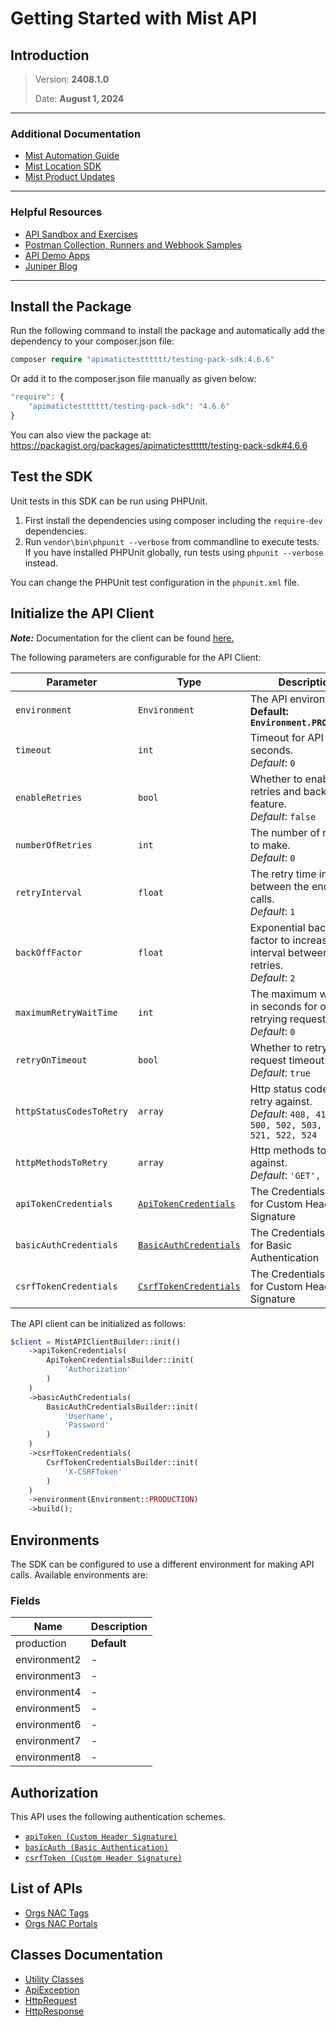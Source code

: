 
# Getting Started with Mist API

## Introduction

> Version: **2408.1.0**
> 
> Date: **August 1, 2024**

---


### Additional Documentation

* [Mist Automation Guide](https://www.juniper.net/documentation/us/en/software/mist/automation-integration/index.html)
* [Mist Location SDK](https://www.juniper.net/documentation/us/en/software/mist/location_services/topics/concept/mist-how-get-mist-sdk.html)
* [Mist Product Updates](https://www.mist.com/documentation/category/product-updates/)

---


### Helpful Resources

* [API Sandbox and Exercises](https://api-class.mist.com/)
* [Postman Collection, Runners and Webhook Samples](https://www.postman.com/juniper-mist/workspace/mist-systems-s-public-workspace)
* [API Demo Apps](https://apps.mist-lab.fr/)
* [Juniper Blog](https://blogs.juniper.net/)

---


## Install the Package

Run the following command to install the package and automatically add the dependency to your composer.json file:

```php
composer require "apimatictestttttt/testing-pack-sdk:4.6.6"
```

Or add it to the composer.json file manually as given below:

```php
"require": {
    "apimatictestttttt/testing-pack-sdk": "4.6.6"
}
```

You can also view the package at:
https://packagist.org/packages/apimatictestttttt/testing-pack-sdk#4.6.6

## Test the SDK

Unit tests in this SDK can be run using PHPUnit.

1. First install the dependencies using composer including the `require-dev` dependencies.
2. Run `vendor\bin\phpunit --verbose` from commandline to execute tests. If you have installed PHPUnit globally, run tests using `phpunit --verbose` instead.

You can change the PHPUnit test configuration in the `phpunit.xml` file.

## Initialize the API Client

**_Note:_** Documentation for the client can be found [here.](https://www.github.com/ZahraN444/testing-pack-php-sdk/tree/4.6.6/doc/client.md)

The following parameters are configurable for the API Client:

| Parameter | Type | Description |
|  --- | --- | --- |
| `environment` | `Environment` | The API environment. <br> **Default: `Environment.PRODUCTION`** |
| `timeout` | `int` | Timeout for API calls in seconds.<br>*Default*: `0` |
| `enableRetries` | `bool` | Whether to enable retries and backoff feature.<br>*Default*: `false` |
| `numberOfRetries` | `int` | The number of retries to make.<br>*Default*: `0` |
| `retryInterval` | `float` | The retry time interval between the endpoint calls.<br>*Default*: `1` |
| `backOffFactor` | `float` | Exponential backoff factor to increase interval between retries.<br>*Default*: `2` |
| `maximumRetryWaitTime` | `int` | The maximum wait time in seconds for overall retrying requests.<br>*Default*: `0` |
| `retryOnTimeout` | `bool` | Whether to retry on request timeout.<br>*Default*: `true` |
| `httpStatusCodesToRetry` | `array` | Http status codes to retry against.<br>*Default*: `408, 413, 429, 500, 502, 503, 504, 521, 522, 524` |
| `httpMethodsToRetry` | `array` | Http methods to retry against.<br>*Default*: `'GET', 'PUT'` |
| `apiTokenCredentials` | [`ApiTokenCredentials`](https://www.github.com/ZahraN444/testing-pack-php-sdk/tree/4.6.6/doc/auth/custom-header-signature.md) | The Credentials Setter for Custom Header Signature |
| `basicAuthCredentials` | [`BasicAuthCredentials`](https://www.github.com/ZahraN444/testing-pack-php-sdk/tree/4.6.6/doc/auth/basic-authentication.md) | The Credentials Setter for Basic Authentication |
| `csrfTokenCredentials` | [`CsrfTokenCredentials`](https://www.github.com/ZahraN444/testing-pack-php-sdk/tree/4.6.6/doc/auth/custom-header-signature-1.md) | The Credentials Setter for Custom Header Signature |

The API client can be initialized as follows:

```php
$client = MistAPIClientBuilder::init()
    ->apiTokenCredentials(
        ApiTokenCredentialsBuilder::init(
            'Authorization'
        )
    )
    ->basicAuthCredentials(
        BasicAuthCredentialsBuilder::init(
            'Username',
            'Password'
        )
    )
    ->csrfTokenCredentials(
        CsrfTokenCredentialsBuilder::init(
            'X-CSRFToken'
        )
    )
    ->environment(Environment::PRODUCTION)
    ->build();
```

## Environments

The SDK can be configured to use a different environment for making API calls. Available environments are:

### Fields

| Name | Description |
|  --- | --- |
| production | **Default** |
| environment2 | - |
| environment3 | - |
| environment4 | - |
| environment5 | - |
| environment6 | - |
| environment7 | - |
| environment8 | - |

## Authorization

This API uses the following authentication schemes.

* [`apiToken (Custom Header Signature)`](https://www.github.com/ZahraN444/testing-pack-php-sdk/tree/4.6.6/doc/auth/custom-header-signature.md)
* [`basicAuth (Basic Authentication)`](https://www.github.com/ZahraN444/testing-pack-php-sdk/tree/4.6.6/doc/auth/basic-authentication.md)
* [`csrfToken (Custom Header Signature)`](https://www.github.com/ZahraN444/testing-pack-php-sdk/tree/4.6.6/doc/auth/custom-header-signature-1.md)

## List of APIs

* [Orgs NAC Tags](https://www.github.com/ZahraN444/testing-pack-php-sdk/tree/4.6.6/doc/controllers/orgs-nac-tags.md)
* [Orgs NAC Portals](https://www.github.com/ZahraN444/testing-pack-php-sdk/tree/4.6.6/doc/controllers/orgs-nac-portals.md)

## Classes Documentation

* [Utility Classes](https://www.github.com/ZahraN444/testing-pack-php-sdk/tree/4.6.6/doc/utility-classes.md)
* [ApiException](https://www.github.com/ZahraN444/testing-pack-php-sdk/tree/4.6.6/doc/api-exception.md)
* [HttpRequest](https://www.github.com/ZahraN444/testing-pack-php-sdk/tree/4.6.6/doc/http-request.md)
* [HttpResponse](https://www.github.com/ZahraN444/testing-pack-php-sdk/tree/4.6.6/doc/http-response.md)

